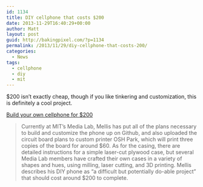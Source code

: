 ```yaml
---
id: 1134
title: DIY cellphone that costs $200
date: 2013-11-29T16:40:29+00:00
author: Matt
layout: post
guid: http://bakingpixel.com/?p=1134
permalink: /2013/11/29/diy-cellphone-that-costs-200/
categories:
  - News
tags:
  - cellphone
  - diy
  - mit
---
```

$200 isn&#8217;t exactly cheap, though if you like tinkering and customization, this is definitely a cool project.

[Build your own cellphone for $200](http://www.theverge.com/2013/11/28/5154536/how-to-build-your-own-cellphone-mit-media-lab-david-mellis)

> Currently at MIT&#8217;s Media Lab, Mellis has put all of the plans necessary to build and customize the phone up on Github, and also uploaded the circuit board plans to custom printer OSH Park, which will print three copies of the board for around $60. As for the casing, there are detailed instructions for a simple laser-cut plywood case, but several Media Lab members have crafted their own cases in a variety of shapes and hues, using milling, laser cutting, and 3D printing. Mellis describes his DIY phone as &#8220;a difficult but potentially do-able project&#8221; that should cost around $200 to complete.